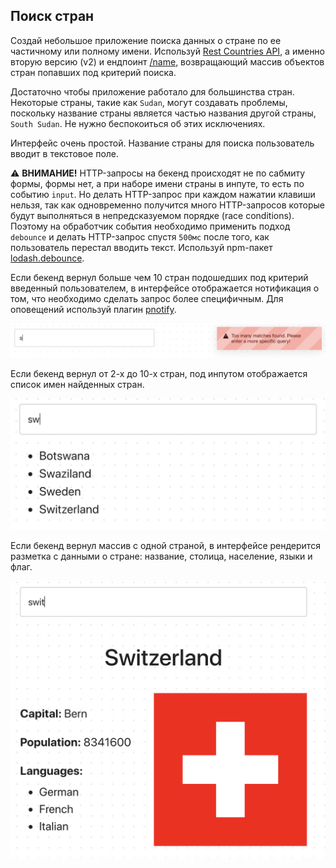 
## Поиск стран

Создай небольшое приложение поиска данных о стране по ее частичному или полному
имени. Используй [Rest Countries API](https://restcountries.com/), а именно
вторую версию (v2) и ендпоинт
[/name](https://restcountries.com/#api-endpoints-v3-name), возвращающий массив
объектов стран попавших под критерий поиска.

Достаточно чтобы приложение работало для большинства стран. Некоторые страны,
такие как `Sudan`, могут создавать проблемы, поскольку название страны является
частью названия другой страны, `South Sudan`. Не нужно беспокоиться об этих
исключениях.

Интерфейс очень простой. Название страны для поиска пользователь вводит в
текстовое поле.

⚠️ **ВНИМАНИЕ!** HTTP-запросы на бекенд происходят не по сабмиту формы, формы
нет, а при наборе имени страны в инпуте, то есть по событию `input`. Но делать
HTTP-запрос при каждом нажатии клавиши нельзя, так как одновременно получится
много HTTP-запросов которые будут выполняться в непредсказуемом порядке (race
conditions). Поэтому на обработчик события необходимо применить подход
`debounce` и делать HTTP-запрос спустя `500мс` после того, как пользователь
перестал вводить текст. Используй npm-пакет
[lodash.debounce](https://www.npmjs.com/package/lodash.debounce).

Если бекенд вернул больше чем 10 стран подошедших под критерий введенный
пользователем, в интерфейсе отображается нотификация о том, что необходимо
сделать запрос более специфичным. Для оповещений используй плагин
[pnotify](https://github.com/sciactive/pnotify).

![оповещение](assets/query-prompt.png)

Если бекенд вернул от 2-х до 10-х стран, под инпутом отображается список имен
найденных стран.

![список стран](assets/country-list.png)

Если бекенд вернул массив с одной страной, в интерфейсе рендерится разметка с
данными о стране: название, столица, население, языки и флаг.

![информация о стране](assets/country-info.png)
